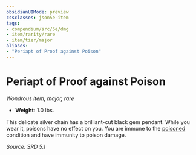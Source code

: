 ```yaml
---
obsidianUIMode: preview
cssclasses: json5e-item
tags:
- compendium/src/5e/dmg
- item/rarity/rare
- item/tier/major
aliases: 
- "Periapt of Proof against Poison"
---
```

# Periapt of Proof against Poison
*Wondrous item, major, rare*  

- **Weight**: 1.0 lbs.

This delicate silver chain has a brilliant-cut black gem pendant. While you wear it, poisons have no effect on you. You are immune to the [poisoned](TTRPG/rules/conditions.md#Poisoned) condition and have immunity to poison damage.

*Source: SRD 5.1*